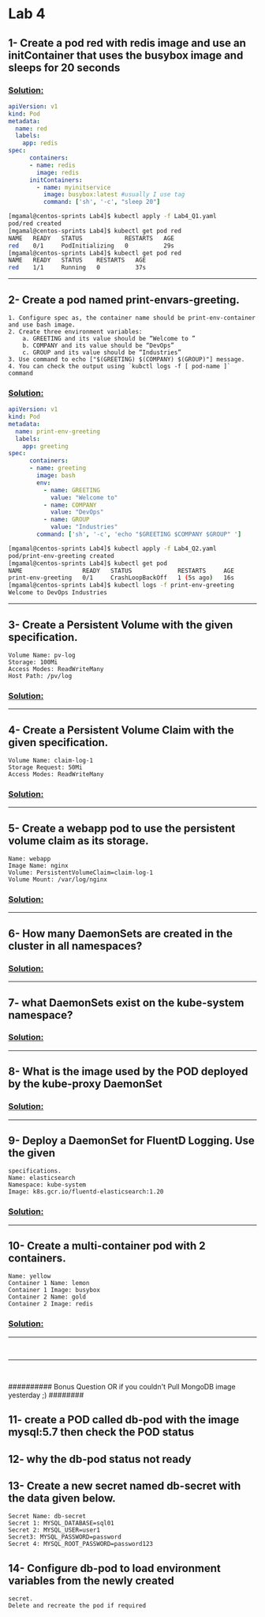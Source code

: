 
# Lab 4

## 1- Create a pod red with redis image and use an initContainer that uses the busybox image and sleeps for 20 seconds 

### <u>__Solution__:</u>
```yaml
apiVersion: v1
kind: Pod
metadata:
  name: red
  labels:
    app: redis
spec:
      containers:
      - name: redis
        image: redis
      initContainers:
        - name: myinitservice
          image: busybox:latest #usually I use tag
          command: ['sh', '-c', "sleep 20"]
```

```bash
[mgamal@centos-sprints Lab4]$ kubectl apply -f Lab4_Q1.yaml 
pod/red created
[mgamal@centos-sprints Lab4]$ kubectl get pod red
NAME   READY   STATUS            RESTARTS   AGE
red    0/1     PodInitializing   0          29s
[mgamal@centos-sprints Lab4]$ kubectl get pod red
NAME   READY   STATUS    RESTARTS   AGE
red    1/1     Running   0          37s
```

***

## 2- Create a pod named print-envars-greeting. 
    1. Configure spec as, the container name should be print-env-container and use bash image. 
    2. Create three environment variables: 
        a. GREETING and its value should be “Welcome to ” 
        b. COMPANY and its value should be “DevOps” 
        c. GROUP and its value should be “Industries” 
    3. Use command to echo ["$(GREETING) $(COMPANY) $(GROUP)"] message. 
    4. You can check the output using `kubctl logs -f [ pod-name ]` command 

### <u>__Solution__:</u>

```yaml
apiVersion: v1
kind: Pod
metadata:
  name: print-env-greeting
  labels:
    app: greeting
spec:
      containers:
      - name: greeting
        image: bash
        env:
          - name: GREETING 
            value: "Welcome to"
          - name: COMPANY
            value: "DevOps"
          - name: GROUP
            value: "Industries"
        command: ['sh', '-c', 'echo "$GREETING $COMPANY $GROUP" ']
```

```bash
[mgamal@centos-sprints Lab4]$ kubectl apply -f Lab4_Q2.yaml 
pod/print-env-greeting created
[mgamal@centos-sprints Lab4]$ kubectl get pod
NAME                 READY   STATUS             RESTARTS     AGE
print-env-greeting   0/1     CrashLoopBackOff   1 (5s ago)   16s
[mgamal@centos-sprints Lab4]$ kubectl logs -f print-env-greeting
Welcome to DevOps Industries
```

***

## 3- Create a Persistent Volume with the given specification. 
    Volume Name: pv-log 
    Storage: 100Mi 
    Access Modes: ReadWriteMany 
    Host Path: /pv/log 

### <u>__Solution__:</u>

***

## 4- Create a Persistent Volume Claim with the given specification. 
    Volume Name: claim-log-1 
    Storage Request: 50Mi 
    Access Modes: ReadWriteMany 

### <u>__Solution__:</u>

***

## 5- Create a webapp pod to use the persistent volume claim as its storage. 
    Name: webapp 
    Image Name: nginx 
    Volume: PersistentVolumeClaim=claim-log-1 
    Volume Mount: /var/log/nginx 

### <u>__Solution__:</u>

***

## 6- How many DaemonSets are created in the cluster in all namespaces? 

### <u>__Solution__:</u>

***

## 7- what DaemonSets exist on the kube-system namespace? 

### <u>__Solution__:</u>

***

## 8- What is the image used by the POD deployed by the kube-proxy DaemonSet 

### <u>__Solution__:</u>

***

## 9- Deploy a DaemonSet for FluentD Logging. Use the given 
    specifications. 
    Name: elasticsearch 
    Namespace: kube-system 
    Image: k8s.gcr.io/fluentd-elasticsearch:1.20 

### <u>__Solution__:</u>

***

## 10- Create a multi-container pod with 2 containers. 
    Name: yellow 
    Container 1 Name: lemon 
    Container 1 Image: busybox 
    Container 2 Name: gold 
    Container 2 Image: redis 

### <u>__Solution__:</u>
***
<br>

***
<br>

########## Bonus Question  OR if you couldn't Pull MongoDB image yesterday ;) ######## 

## 11- create a POD called db-pod with the image mysql:5.7 then check the POD status 
## 12- why the db-pod status not ready 
## 13- Create a new secret named db-secret with the data given below. 
    Secret Name: db-secret 
    Secret 1: MYSQL_DATABASE=sql01 
    Secret 2: MYSQL_USER=user1 
    Secret3: MYSQL_PASSWORD=password 
    Secret 4: MYSQL_ROOT_PASSWORD=password123 
## 14- Configure db-pod to load environment variables from the newly created 
    secret. 
    Delete and recreate the pod if required